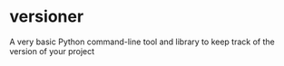 versioner
=========

A very basic Python command-line tool and library to keep track of the version of your project
